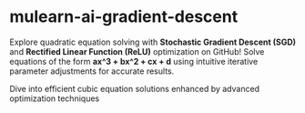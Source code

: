 # mulearn-ai-gradient-descent

Explore quadratic equation solving with **Stochastic Gradient Descent (SGD)** and **Rectified Linear Function (ReLU)** optimization on GitHub! Solve equations of the form **ax^3 + bx^2 + cx + d** using intuitive iterative parameter adjustments for accurate results. 

Dive into efficient cubic equation solutions enhanced by advanced optimization techniques
